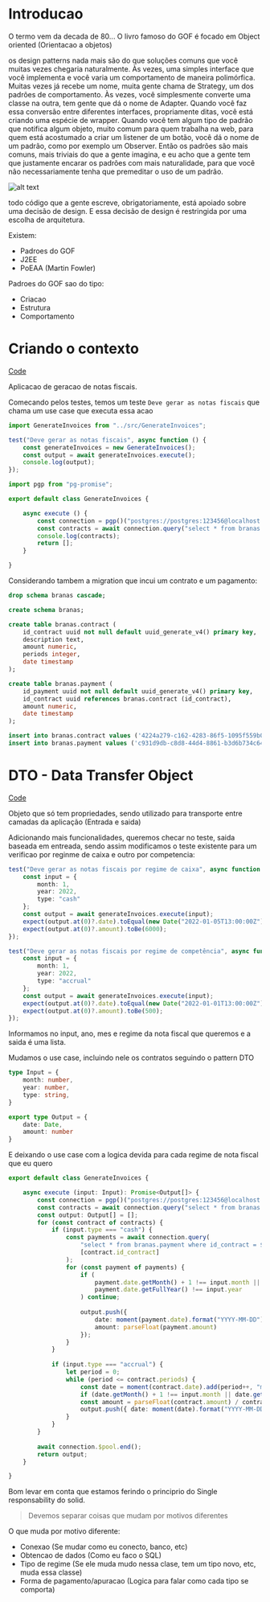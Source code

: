 # Introducao

O termo vem da decada de 80... O livro famoso do GOF é focado em Object oriented (Orientacao a objetos)

os design patterns nada mais são do que soluções comuns que você muitas vezes chegaria naturalmente. Às vezes, uma simples interface que você implementa e você varia um comportamento de maneira polimórfica. Muitas vezes já recebe um nome, muita gente chama de Strategy, um dos padrões de comportamento. Às vezes, você simplesmente converte uma classe na outra, tem gente que dá o nome de Adapter. Quando você faz essa conversão entre diferentes interfaces, propriamente ditas, você está criando uma espécie de wrapper. Quando você tem algum tipo de padrão que notifica algum objeto, muito comum para quem trabalha na web, para quem está acostumado a criar um listener de um botão, você dá o nome de um padrão, como por exemplo um Observer. Então os padrões são mais comuns, mais triviais do que a gente imagina, e eu acho que a gente tem que justamente encarar os padrões com mais naturalidade, para que você não necessariamente tenha que premeditar o uso de um padrão.



![alt text](image-17.png)

todo código que a gente escreve, obrigatoriamente, está apoiado sobre uma decisão de design. E essa decisão de design é restringida por uma escolha de arquitetura.

Existem:
- Padroes do GOF
- J2EE
- PoEAA (Martin Fowler)


Padroes do GOF sao do tipo: 
- Criacao
- Estrutura
- Comportamento

# Criando o contexto

[Code](<02_design_patterns_com_rodrigo_branas_source/v0_contexto_projeto>)


Aplicacao de geracao de notas fiscais.

Comecando pelos testes, temos um teste `Deve gerar as notas fiscais` que chama um use case que executa essa acao

```ts
import GenerateInvoices from "../src/GenerateInvoices";

test("Deve gerar as notas fiscais", async function () {
    const generateInvoices = new GenerateInvoices();
    const output = await generateInvoices.execute();
    console.log(output);
});
```

```ts
import pgp from "pg-promise";

export default class GenerateInvoices {

    async execute () {
        const connection = pgp()("postgres://postgres:123456@localhost:5432/app");
        const contracts = await connection.query("select * from branas.contract", []);
        console.log(contracts);
        return [];
    }

}
```

Considerando tambem a migration que incui um contrato e um pagamento:

```sql
drop schema branas cascade;

create schema branas;

create table branas.contract (
	id_contract uuid not null default uuid_generate_v4() primary key,
	description text,
	amount numeric,
	periods integer,
	date timestamp
);

create table branas.payment (
	id_payment uuid not null default uuid_generate_v4() primary key,
	id_contract uuid references branas.contract (id_contract),
	amount numeric,
	date timestamp
);

insert into branas.contract values ('4224a279-c162-4283-86f5-1095f559b08c', 'Prestação de serviços escolares', 6000, 12, '2022-01-01T10:00:00');
insert into branas.payment values ('c931d9db-c8d8-44d4-8861-b3d6b734c64e', '4224a279-c162-4283-86f5-1095f559b08c', 6000, '2022-01-05T10:00:00');
```


# DTO - Data Transfer Object

[Code](<02_design_patterns_com_rodrigo_branas_source/v1_dto>)

Objeto que só tem propriedades, sendo utilizado para transporte entre camadas da aplicação (Entrada e saida)

Adicionando mais funcionalidades, queremos checar no teste, saida baseada em entreada, sendo assim modificamos o teste existente para um verificao por reginme de caixa e outro por competencia:

```ts
test("Deve gerar as notas fiscais por regime de caixa", async function () {
	const input = {
		month: 1,
		year: 2022,
		type: "cash"
	};
	const output = await generateInvoices.execute(input);
	expect(output.at(0)?.date).toEqual(new Date("2022-01-05T13:00:00Z"));
	expect(output.at(0)?.amount).toBe(6000);
});

test("Deve gerar as notas fiscais por regime de competência", async function () {
	const input = {
		month: 1,
		year: 2022,
		type: "accrual"
	};
	const output = await generateInvoices.execute(input);
	expect(output.at(0)?.date).toEqual(new Date("2022-01-01T13:00:00Z"));
	expect(output.at(0)?.amount).toBe(500);
});
```

Informamos no input, ano, mes e regime da nota fiscal que queremos e a saida é uma lista.

Mudamos o use case, incluindo nele os contratos seguindo o pattern DTO

```ts
type Input = {
	month: number,
	year: number,
	type: string,
}

export type Output = {
	date: Date,
	amount: number
}
```

E deixando o use case com a logica devida para cada regime de nota fiscal que eu quero

```ts
export default class GenerateInvoices {

    async execute (input: Input): Promise<Output[]> {
        const connection = pgp()("postgres://postgres:123456@localhost:5432/app");
        const contracts = await connection.query("select * from branas.contract", []);
        const output: Output[] = [];
        for (const contract of contracts) {
            if (input.type === "cash") {
                const payments = await connection.query(
                    "select * from branas.payment where id_contract = $1", 
                    [contract.id_contract]
                );
                for (const payment of payments) {
                    if (
                        payment.date.getMonth() + 1 !== input.month || 
                        payment.date.getFullYear() !== input.year
                    ) continue;
                    
                    output.push({ 
                        date: moment(payment.date).format("YYYY-MM-DD"), 
                        amount: parseFloat(payment.amount) 
                    });
                }
            }
            
            if (input.type === "accrual") {
                let period = 0;
                while (period <= contract.periods) {
                    const date = moment(contract.date).add(period++, "months").toDate();
                    if (date.getMonth() + 1 !== input.month || date.getFullYear() !== input.year) continue;
                    const amount = parseFloat(contract.amount) / contract.periods;
                    output.push({ date: moment(date).format("YYYY-MM-DD"), amount });
                }
            }
        }
        
        await connection.$pool.end();
        return output;
    }

}
```

Bom levar em conta que estamos ferindo o principrio do Single responsability do solid.

> Devemos separar coisas que mudam por motivos diferentes

O que muda por motivo diferente:

- Conexao (Se mudar como eu conecto, banco, etc)
- Obtencao de dados (Como eu faco o SQL)
- Tipo de regime (Se ele muda mudo nessa clase, tem um tipo novo, etc, muda essa classe)
- Forma de pagamento/apuracao (Logica para falar como cada tipo se comporta)
